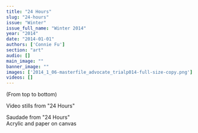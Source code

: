 ```yaml
---
title: "24 Hours"
slug: "24-hours"
issue: "Winter"
issue_full_name: "Winter 2014"
year: "2014"
date: "2014-01-01"
authors: ['Connie Fu']
section: "art"
audio: []
main_image: ""
banner_image: ""
images: ['2014_1_06-masterfile_advocate_trialp014-full-size-copy.png']
videos: []
---
```

(From top to bottom)  
  
Video stills from "24 Hours"

Saudade from "24 Hours"  
Acrylic and paper on canvas

